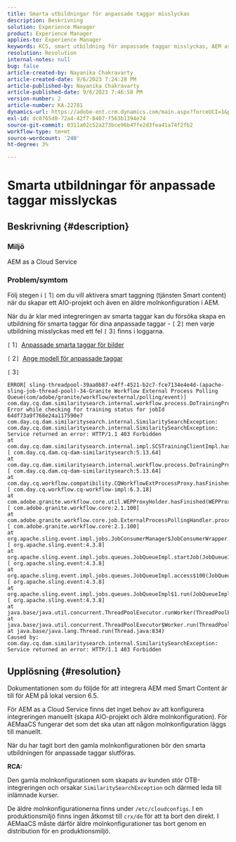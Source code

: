 ```yaml
---
title: Smarta utbildningar för anpassade taggar misslyckas
description: Beskrivning
solution: Experience Manager
product: Experience Manager
applies-to: Experience Manager
keywords: KCS, smart utbildning för anpassade taggar misslyckas, AEM as a Cloud Service
resolution: Resolution
internal-notes: null
bug: false
article-created-by: Nayanika Chakravarty
article-created-date: 9/6/2023 7:24:28 PM
article-published-by: Nayanika Chakravarty
article-published-date: 9/6/2023 7:46:58 PM
version-number: 2
article-number: KA-22781
dynamics-url: https://adobe-ent.crm.dynamics.com/main.aspx?forceUCI=1&pagetype=entityrecord&etn=knowledgearticle&id=73838efb-ea4c-ee11-be6e-6045bd006a22
exl-id: dc0765d0-72a4-42f7-8407-f563b1394e74
source-git-commit: 0311a02c52a273bce96b47fe2d3fea41a74f2fb2
workflow-type: tm+mt
source-wordcount: '240'
ht-degree: 3%

---
```


# Smarta utbildningar för anpassade taggar misslyckas

## Beskrivning {#description}


### Miljö

AEM as a Cloud Service

### Problem/symtom

Följ stegen i `[` 1`]`  om du vill aktivera smart taggning (tjänsten Smart content) när du skapar ett AIO-projekt och även en äldre molnkonfiguration i AEM.

När du är klar med integreringen av smarta taggar kan du försöka skapa en utbildning för smarta taggar för dina anpassade taggar - `[` 2`]`  men varje utbildning misslyckas med ett fel `[` 3`]`  finns i loggarna.

`[` 1`]`  [Anpassade smarta taggar för bilder](https://experienceleague.adobe.com/docs/experience-manager-learn/assets/metadata/custom-smart-tags.html)

`[` 2`]`  [Ange modell för anpassade taggar](https://experienceleague.adobe.com/docs/experience-manager-cloud-service/content/assets/manage/smart-tags.html#train-model)

`[` 3`]`


```
ERROR[ sling-threadpool-39aa0b87-e4ff-4521-b2c7-fce7134e4e4d-(apache-sling-job-thread-pool)-34-Granite Workflow External Process Polling Queue(com/adobe/granite/workflow/external/polling/event)]  com.day.cq.dam.similaritysearch.internal.workflow.process.DoTrainingProcess Error while checking for training status for jobId 64df73a9f768e24a117590e7
com.day.cq.dam.similaritysearch.internal.SimilaritySearchException: com.day.cq.dam.similaritysearch.internal.SimilaritySearchException: Service returned an error: HTTP/1.1 403 Forbidden
at com.day.cq.dam.similaritysearch.internal.impl.SCSTrainingClientImpl.hasFinishedTraining(SCSTrainingClientImpl.java:203) [ com.day.cq.dam.cq-dam-similaritysearch:5.13.64] 
at com.day.cq.dam.similaritysearch.internal.workflow.process.DoTrainingProcess.hasFinished(DoTrainingProcess.java:95) [ com.day.cq.dam.cq-dam-similaritysearch:5.13.64] 
at com.day.cq.workflow.compatibility.CQWorkflowExtProcessProxy.hasFinished(CQWorkflowExtProcessProxy.java:82) [ com.day.cq.workflow.cq-workflow-impl:6.3.18] 
at com.adobe.granite.workflow.core.util.WEPProxyHolder.hasFinished(WEPProxyHolder.java:46) [ com.adobe.granite.workflow.core:2.1.100] 
at com.adobe.granite.workflow.core.job.ExternalProcessPollingHandler.process(ExternalProcessPollingHandler.java:119) [ com.adobe.granite.workflow.core:2.1.100] 
at org.apache.sling.event.impl.jobs.JobConsumerManager$JobConsumerWrapper.process(JobConsumerManager.java:502) [ org.apache.sling.event:4.3.8] 
at org.apache.sling.event.impl.jobs.queues.JobQueueImpl.startJob(JobQueueImpl.java:351) [ org.apache.sling.event:4.3.8] 
at org.apache.sling.event.impl.jobs.queues.JobQueueImpl.access$100(JobQueueImpl.java:60) [ org.apache.sling.event:4.3.8] 
at org.apache.sling.event.impl.jobs.queues.JobQueueImpl$1.run(JobQueueImpl.java:287) [ org.apache.sling.event:4.3.8] 
at java.base/java.util.concurrent.ThreadPoolExecutor.runWorker(ThreadPoolExecutor.java:1128)
at java.base/java.util.concurrent.ThreadPoolExecutor$Worker.run(ThreadPoolExecutor.java:628)
at java.base/java.lang.Thread.run(Thread.java:834)
Caused by: com.day.cq.dam.similaritysearch.internal.SimilaritySearchException: Service returned an error: HTTP/1.1 403 Forbidden
```



## Upplösning {#resolution}


Dokumentationen som du följde för att integrera AEM med Smart Content är till för AEM på lokal version 6.5.

För AEM as a Cloud Service finns det inget behov av att konfigurera integreringen manuellt (skapa AIO-projekt och äldre molnkonfiguration). För AEMaaCS fungerar det som det ska utan att någon molnkonfiguration läggs till manuellt.

När du har tagit bort den gamla molnkonfigurationen bör den smarta utbildningen för anpassade taggar slutföras.

<b>RCA:</b>

Den gamla molnkonfigurationen som skapats av kunden stör OTB-integreringen och orsakar `SimilaritySearchException` och därmed leda till inlämnade kurser.

De äldre molnkonfigurationerna finns under `/etc/cloudconfigs`. I en produktionsmiljö finns ingen åtkomst till `crx/de` för att ta bort den direkt. I AEMaaCS måste därför äldre molnkonfigurationer tas bort genom en distribution för en produktionsmiljö.
